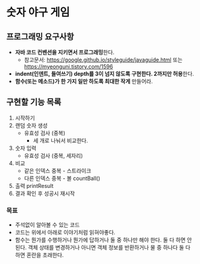 # 숫자 야구 게임



## 프로그래밍 요구사항

- **자바 코드 컨벤션을 지키면서 프로그래밍**한다.
  - 참고문서: https://google.github.io/styleguide/javaguide.html 또는 https://myeonguni.tistory.com/1596
- **indent(인덴트, 들여쓰기) depth를 3이 넘지 않도록 구현한다. 2까지만 허용**한다.
- **함수(또는 메소드)가 한 가지 일만 하도록 최대한 작게** 만들어라.



## 구현할 기능 목록

1. 시작하기
2. 랜덤 숫자 생성
   - 유효성 검사 (중복)
     - 세 개로 나눠서 비교한다.
3. 숫자 입력
   - 유효성 검사 (중복, 세자리)
4. 비교 
   - 같은 인덱스 중복 - 스트라이크
   - 다른 인덱스 중복 - 볼 countBall()
5. 출력 printResult
6. 결과 확인 후 성공시 재시작





### 목표

- 주석없이 알아볼 수 있는 코드
- 코드는 위에서 아래로 이야기처럼 읽혀야좋다.
- 함수는 뭔가를 수행하거나 뭔가에 답하거나 둘 중 하나만 해야 한다. 둘 다 하면 안 된다. 객체 상태를 변경하거나 아니면 객체 정보를 반환하거나 물 중 하나다 둘 다 하면 혼란을 초래한다. 